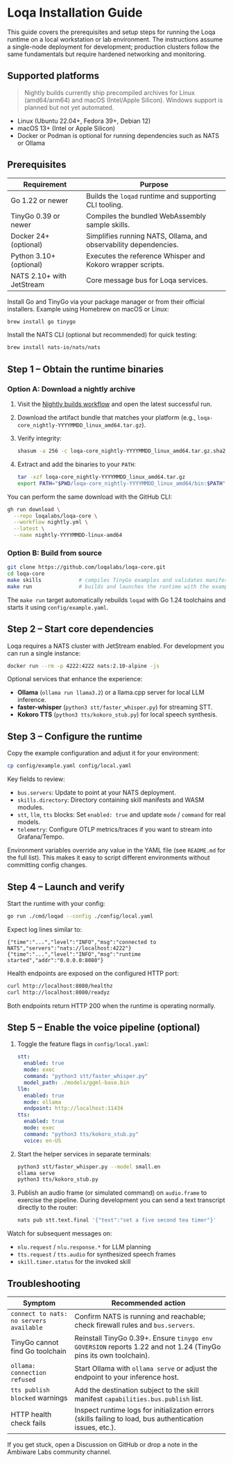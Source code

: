 # Loqa Installation Guide

This guide covers the prerequisites and setup steps for running the Loqa runtime on a local workstation or lab environment. The instructions assume a single-node deployment for development; production clusters follow the same fundamentals but require hardened networking and monitoring.

## Supported platforms

> Nightly builds currently ship precompiled archives for Linux (amd64/arm64) and macOS (Intel/Apple Silicon). Windows support is planned but not yet automated.

- Linux (Ubuntu 22.04+, Fedora 39+, Debian 12)
- macOS 13+ (Intel or Apple Silicon)
- Docker or Podman is optional for running dependencies such as NATS or Ollama

## Prerequisites

| Requirement | Purpose |
| --- | --- |
| Go 1.22 or newer | Builds the `loqad` runtime and supporting CLI tooling. |
| TinyGo 0.39 or newer | Compiles the bundled WebAssembly sample skills. |
| Docker 24+ (optional) | Simplifies running NATS, Ollama, and observability dependencies. |
| Python 3.10+ (optional) | Executes the reference Whisper and Kokoro wrapper scripts. |
| NATS 2.10+ with JetStream | Core message bus for Loqa services. |

Install Go and TinyGo via your package manager or from their official installers. Example using Homebrew on macOS or Linux:

```bash
brew install go tinygo
```

Install the NATS CLI (optional but recommended) for quick testing:

```bash
brew install nats-io/nats/nats
```

## Step 1 – Obtain the runtime binaries

### Option A: Download a nightly archive

1. Visit the [Nightly builds workflow](https://github.com/loqalabs/loqa-core/actions/workflows/nightly.yml) and open the latest successful run.
2. Download the artifact bundle that matches your platform (e.g., `loqa-core_nightly-YYYYMMDD_linux_amd64.tar.gz`).
3. Verify integrity:

   ```bash
   shasum -a 256 -c loqa-core_nightly-YYYYMMDD_linux_amd64.tar.gz.sha256
   ```
4. Extract and add the binaries to your `PATH`:

   ```bash
   tar -xzf loqa-core_nightly-YYYYMMDD_linux_amd64.tar.gz
   export PATH="$PWD/loqa-core_nightly-YYYYMMDD_linux_amd64/bin:$PATH"
   ```

You can perform the same download with the GitHub CLI:

```bash
gh run download \
  --repo loqalabs/loqa-core \
  --workflow nightly.yml \
  --latest \
  --name nightly-YYYYMMDD-linux-amd64
```

### Option B: Build from source

```bash
git clone https://github.com/loqalabs/loqa-core.git
cd loqa-core
make skills            # compiles TinyGo examples and validates manifests
make run               # builds and launches the runtime with the example config
```

The `make run` target automatically rebuilds `loqad` with Go 1.24 toolchains and starts it using `config/example.yaml`.

## Step 2 – Start core dependencies

Loqa requires a NATS cluster with JetStream enabled. For development you can run a single instance:

```bash
docker run --rm -p 4222:4222 nats:2.10-alpine -js
```

Optional services that enhance the experience:

- **Ollama** (`ollama run llama3.2`) or a llama.cpp server for local LLM inference.
- **faster-whisper** (`python3 stt/faster_whisper.py`) for streaming STT.
- **Kokoro TTS** (`python3 tts/kokoro_stub.py`) for local speech synthesis.

## Step 3 – Configure the runtime

Copy the example configuration and adjust it for your environment:

```bash
cp config/example.yaml config/local.yaml
```

Key fields to review:

- `bus.servers`: Update to point at your NATS deployment.
- `skills.directory`: Directory containing skill manifests and WASM modules.
- `stt`, `llm`, `tts` blocks: Set `enabled: true` and update `mode` / `command` for real models.
- `telemetry`: Configure OTLP metrics/traces if you want to stream into Grafana/Tempo.

Environment variables override any value in the YAML file (see `README.md` for the full list). This makes it easy to script different environments without committing config changes.

## Step 4 – Launch and verify

Start the runtime with your config:

```bash
go run ./cmd/loqad --config ./config/local.yaml
```

Expect log lines similar to:

```
{"time":"...","level":"INFO","msg":"connected to NATS","servers":"nats://localhost:4222"}
{"time":"...","level":"INFO","msg":"runtime started","addr":"0.0.0.0:8080"}
```

Health endpoints are exposed on the configured HTTP port:

```bash
curl http://localhost:8080/healthz
curl http://localhost:8080/readyz
```

Both endpoints return HTTP 200 when the runtime is operating normally.

## Step 5 – Enable the voice pipeline (optional)

1. Toggle the feature flags in `config/local.yaml`:

   ```yaml
   stt:
     enabled: true
     mode: exec
     command: "python3 stt/faster_whisper.py"
     model_path: ./models/ggml-base.bin
   llm:
     enabled: true
     mode: ollama
     endpoint: http://localhost:11434
   tts:
     enabled: true
     mode: exec
     command: "python3 tts/kokoro_stub.py"
     voice: en-US
   ```

2. Start the helper services in separate terminals:

   ```bash
   python3 stt/faster_whisper.py --model small.en
   ollama serve
   python3 tts/kokoro_stub.py
   ```

3. Publish an audio frame (or simulated command) on `audio.frame` to exercise the pipeline. During development you can send a text transcript directly to the router:

   ```bash
   nats pub stt.text.final '{"text":"set a five second tea timer"}'
   ```

Watch for subsequent messages on:

- `nlu.request` / `nlu.response.*` for LLM planning
- `tts.request` / `tts.audio` for synthesized speech frames
- `skill.timer.status` for the invoked skill

## Troubleshooting

| Symptom | Recommended action |
| --- | --- |
| `connect to nats: no servers available` | Confirm NATS is running and reachable; check firewall rules and `bus.servers`. |
| TinyGo cannot find Go toolchain | Reinstall TinyGo 0.39+. Ensure `tinygo env GOVERSION` reports 1.22 and not 1.24 (TinyGo pins its own toolchain). |
| `ollama: connection refused` | Start Ollama with `ollama serve` or adjust the endpoint to your inference host. |
| `tts publish blocked` warnings | Add the destination subject to the skill manifest `capabilities.bus.publish` list. |
| HTTP health check fails | Inspect runtime logs for initialization errors (skills failing to load, bus authentication issues, etc.). |

If you get stuck, open a Discussion on GitHub or drop a note in the Ambiware Labs community channel.
